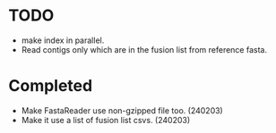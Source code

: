 # TODO
- make index in parallel.
- Read contigs only which are in the fusion list from reference fasta.

# Completed
- Make FastaReader use non-gzipped file too. (240203)
- Make it use a list of fusion list csvs. (240203)
